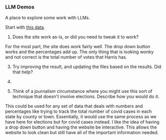 ### LLM Demos

A place to explore some work with LLMs.

Start with [this data](https://raw.githubusercontent.com/dwillis/jour405/refs/heads/main/data/md_pres_county.csv).

1. Does the site work as-is, or did you need to tweak it to work?

  For the most part, the site does work fairly well. The drop down button works and the percentages add up. The only thing that is looking wonky and not correct is the total number of votes that Harris has. 

3. Try improving the result, and updating the files based on the results. Did that help?

4. 

5. Think of a journalism circumstance where you might use this sort of technique that doesn't involve elections. Describe how you would do it.

This could be used for any set of data that deals with numbers and percentages like trying to track the total number of covid cases in each state by county or town. Essentially, it would use the same process as we have here for elections but for covid cases instead. I like the idea of having a drop down button and having the website be interactive. This allows the website to look clean but still have all of the important information needed.

